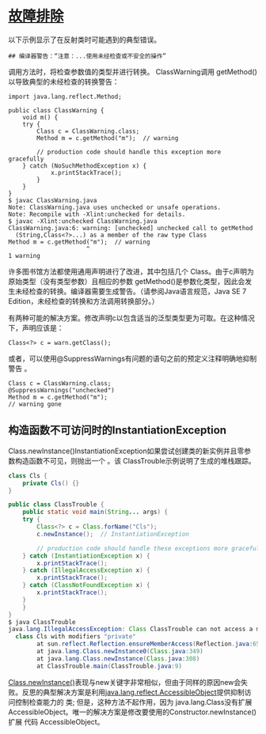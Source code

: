 #   [故障排除](https://docs.oracle.com/javase/tutorial/reflect/class/classTrouble.html)

以下示例显示了在反射类时可能遇到的典型错误。

`## 编译器警告：“注意：...使用未经检查或不安全的操作”`

调用方法时，将检查参数值的类型并进行转换。 ClassWarning调用 getMethod()以导致典型的未经检查的转换警告：

```
import java.lang.reflect.Method;

public class ClassWarning {
    void m() {
	try {
	    Class c = ClassWarning.class;
	    Method m = c.getMethod("m");  // warning

        // production code should handle this exception more gracefully
	} catch (NoSuchMethodException x) {
    	    x.printStackTrace();
    	}
    }
}
$ javac ClassWarning.java
Note: ClassWarning.java uses unchecked or unsafe operations.
Note: Recompile with -Xlint:unchecked for details.
$ javac -Xlint:unchecked ClassWarning.java
ClassWarning.java:6: warning: [unchecked] unchecked call to getMethod
  (String,Class<?>...) as a member of the raw type Class
Method m = c.getMethod("m");  // warning
                      ^
1 warning
```

许多图书馆方法都使用通用声明进行了改进，其中包括几个 Class。由于c声明为原始类型（没有类型参数）且相应的参数 getMethod()是参数化类型，因此会发生未经检查的转换。编译器需要生成警告。（请参阅Java语言规范，Java SE 7 Edition，未经检查的转换和方法调用转换部分。）

有两种可能的解决方案。修改声明c以包含适当的泛型类型更为可取。在这种情况下，声明应该是：

```
Class<?> c = warn.getClass();
```

或者，可以使用@SuppressWarnings有问题的语句之前的预定义注释明确地抑制警告 。

```
Class c = ClassWarning.class;
@SuppressWarnings("unchecked")
Method m = c.getMethod("m");  
// warning gone
```

##  构造函数不可访问时的InstantiationException

Class.newInstance()InstantiationException如果尝试创建类的新实例并且零参数构造函数不可见，则抛出一个 。该 ClassTrouble示例说明了生成的堆栈跟踪。

``` Java
class Cls {
    private Cls() {}
}

public class ClassTrouble {
    public static void main(String... args) {
	try {
	    Class<?> c = Class.forName("Cls");
	    c.newInstance();  // InstantiationException

        // production code should handle these exceptions more gracefully
	} catch (InstantiationException x) {
	    x.printStackTrace();
	} catch (IllegalAccessException x) {
	    x.printStackTrace();
	} catch (ClassNotFoundException x) {
	    x.printStackTrace();
	}
    }
}
$ java ClassTrouble
java.lang.IllegalAccessException: Class ClassTrouble can not access a member of
  class Cls with modifiers "private"
        at sun.reflect.Reflection.ensureMemberAccess(Reflection.java:65)
        at java.lang.Class.newInstance0(Class.java:349)
        at java.lang.Class.newInstance(Class.java:308)
        at ClassTrouble.main(ClassTrouble.java:9)
```

[Class.newInstance()](https://docs.oracle.com/javase/8/docs/api/java/lang/Class.html#newInstance--)表现与new关键字非常相似，但由于同样的原因new会失败。反思的典型解决方案是利用[java.lang.reflect.AccessibleObject](https://docs.oracle.com/javase/8/docs/api/java/lang/reflect/AccessibleObject.html)提供抑制访问控制检查能力的 类; 但是，这种方法不起作用，因为 java.lang.Class没有扩展 AccessibleObject。唯一的解决方案是修改要使用的Constructor.newInstance()扩展 代码 AccessibleObject。
